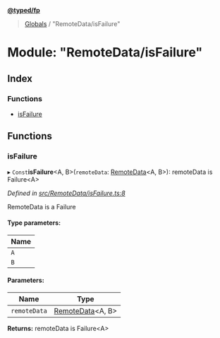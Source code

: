 **[@typed/fp](../README.md)**

> [Globals](../globals.md) / "RemoteData/isFailure"

# Module: "RemoteData/isFailure"

## Index

### Functions

* [isFailure](_remotedata_isfailure_.md#isfailure)

## Functions

### isFailure

▸ `Const`**isFailure**\<A, B>(`remoteData`: [RemoteData](_remotedata_remotedata_.md#remotedata)\<A, B>): remoteData is Failure\<A>

*Defined in [src/RemoteData/isFailure.ts:8](https://github.com/TylorS/typed-fp/blob/559f273/src/RemoteData/isFailure.ts#L8)*

RemoteData is a Failure

#### Type parameters:

Name |
------ |
`A` |
`B` |

#### Parameters:

Name | Type |
------ | ------ |
`remoteData` | [RemoteData](_remotedata_remotedata_.md#remotedata)\<A, B> |

**Returns:** remoteData is Failure\<A>
